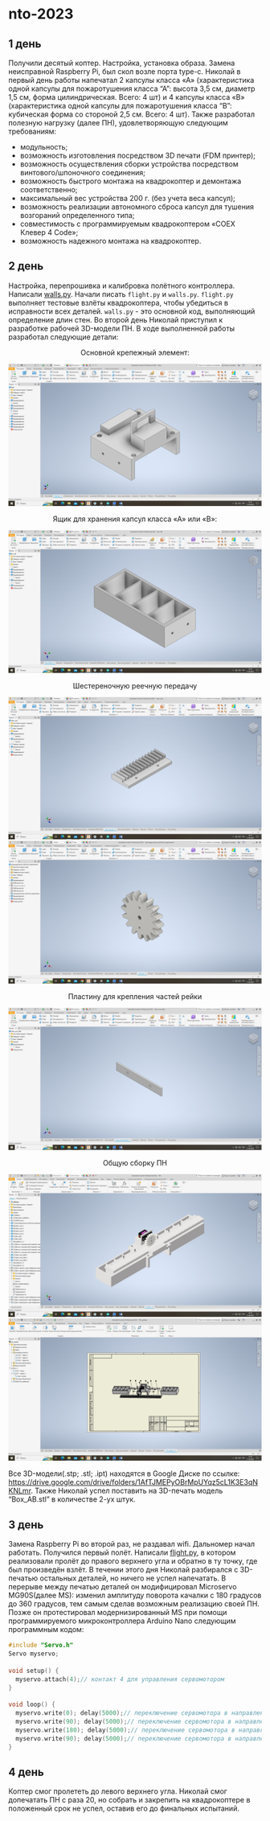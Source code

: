 # nto-2023
## 1 день
Получили десятый коптер. Настройка, установка образа. Замена неисправной Raspberry Pi, был скол возле порта type-c. Николай в первый день работы напечатал 2 капсулы класса «А» (характеристика одной капсулы для пожаротушения класса “А”: высота 3,5 см, диаметр 1,5 см, форма цилиндрическая. Всего: 4 шт) и 4 капсулы класса «В» (характеристика одной капсулы для пожаротушения класса “B”: кубическая форма со стороной 2,5 см. Всего: 4 шт). Также разработал полезную нагрузку (далее ПН), удовлетворяющую следующим требованиям:
*	модульность;
*	возможность изготовления посредством 3D печати (FDM принтер);
*	возможность осуществления сборки устройства посредством винтового/шпоночного соединения;
*	возможность быстрого монтажа на квадрокоптер и демонтажа соответственно;
*	максимальный вес устройства 200 г. (без учета веса капсул);
*	возможность реализации автономного сброса капсул для тушения возгораний определенного типа;
*	совместимость с программируемым квадрокоптером «COEX Клевер 4 Code»;
*	возможность надежного монтажа на квадрокоптер.

##  2 день
Настройка, перепрошивка и калибровка полётного контроллера. Написали [walls.py](https://github.com/Arseniyyy/nto-2023/blob/main/walls.py). Начали писать `flight.py` и `walls.py`. `flight.py` выполняет тестовые взлёты квадрокоптера, чтобы убедиться в исправности всех деталей. `walls.py` - это основной код, выполняющий определение длин стен. Во второй день Николай приступил к разработке рабочей 3D-модели ПН. В ходе выполненной работы разработал следующие детали:
<p align="center">Основной крепежный элемент:</p>
<img title="a title" alt="Alt text" src="https://raw.githubusercontent.com/Arseniyyy/nto-2023/main/images/1.png">

<p align="center">Ящик для хранения капсул класса «А» или «В»:</p>
<img title="a title" alt="Alt text" src="https://raw.githubusercontent.com/Arseniyyy/nto-2023/main/images/2.jpg">

<p align="center">Шестереночную реечную передачу</p>
<img title="a title" alt="Alt text" src="https://raw.githubusercontent.com/Arseniyyy/nto-2023/main/images/3.jpg">
<img title="a title" alt="Alt text" src="https://raw.githubusercontent.com/Arseniyyy/nto-2023/main/images/4.jpg">

<p align="center">Пластину для крепления частей рейки</p>
<img title="a title" alt="Alt text" src="https://raw.githubusercontent.com/Arseniyyy/nto-2023/main/images/5.jpg">

<p align="center">Общую сборку ПН</p>
<img title="a title" alt="Alt text" src="https://raw.githubusercontent.com/Arseniyyy/nto-2023/main/images/6.jpg">
<img title="a title" alt="Alt text" src="https://raw.githubusercontent.com/Arseniyyy/nto-2023/main/images/7.jpg">

Все 3D-модели(.stp; .stl; .ipt) находятся в Google Диске по ссылке: https://drive.google.com/drive/folders/1AfTJMEPyOBrMpUYqz5cL1K3E3qNKNLmr. Также Николай успел поставить на 3D-печать модель “Box_AB.stl” в количестве 2-ух штук.


## 3 день
Замена Raspberry Pi во второй раз, не раздавал wifi. Дальномер начал работать. Получился первый полёт. Написали [flight.py](https://github.com/Arseniyyy/nto-2023/blob/main/flight.py), в котором реализовали пролёт до правого верхнего угла и обратно в ту точку, где был произведён взлёт. В течении этого дня Николай разбирался с 3D-печатью остальных деталей, но ничего не успел напечатать. В перерыве между печатью деталей он модифицировал Microservo MG90S(далее MS): изменил амплитуду поворота качалки с 180 градусов до 360 градусов, тем самым сделав возможным реализацию своей ПН. Позже он протестировал модернизированный MS при помощи программируемого микроконтроллера Arduino Nano следующим программным кодом: 

```c++
#include "Servo.h"
Servo myservo;

void setup() {
  myservo.attach(4);// контакт 4 для управления сервомотором
}

void loop() {
  myservo.write(0); delay(5000);// переключение сервомотора в направление против часовой стрелки в течении 5 секунд
  myservo.write(90); delay(5000);// переключение сервомотора в направление по часовой стрелки в течении 5 секунд
  myservo.write(180); delay(5000);// переключение сервомотора в направление против часовой стрелки в течении 5 секунд
  myservo.write(90); delay(5000);// переключение сервомотора в направление по часовой стрелки в течении 5 секунд
}
```
## 4 день
Коптер смог пролететь до левого верхнего угла. Николай смог допечатать ПН с раза 20, но собрать и закрепить на квадрокоптере в положенный срок не успел, оставив его до финальных испытаний.
